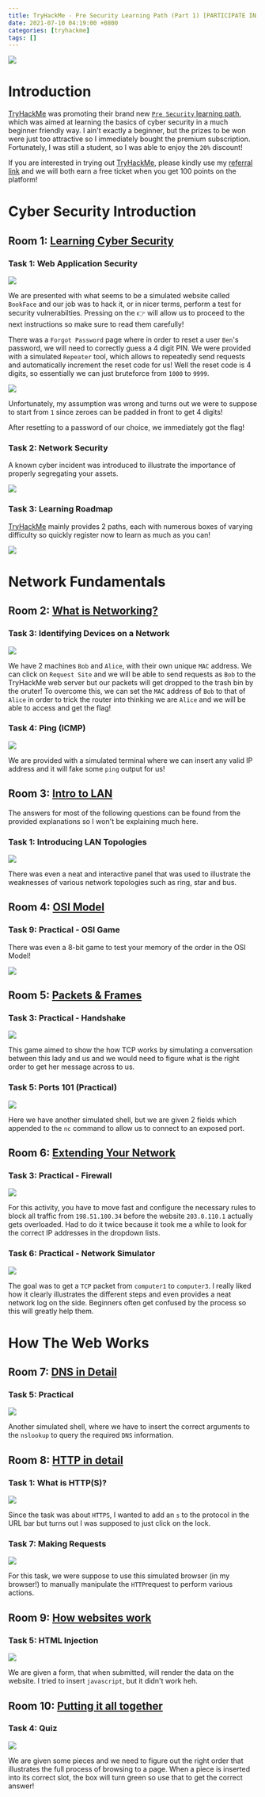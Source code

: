 ```yaml
---
title: TryHackMe - Pre Security Learning Path (Part 1) [PARTICIPATE IN THE GIVEAWAY!]
date: 2021-07-10 04:19:00 +0800
categories: [tryhackme]
tags: []
---
```


![](/assets/images/tickets1.jpg)

# Introduction

[TryHackMe](https://tryhackme.com) was promoting their brand new [`Pre Security` learning path](https://tryhackme.com/path/outline/presecurity), which was aimed at learning the basics of cyber security in a much beginner friendly way. I ain't exactly a beginner, but the prizes to be won were just too attractive so I immediately bought the premium subscription. Fortunately, I was still a student, so I was able to enjoy the `20%` discount! 

If you are interested in trying out [TryHackMe](https://tryhackme.com), please kindly use my [referral link](https://tryhackme.com/signup?referrer=df947ec74564a48cda33becfe50cfd85da3c49bd) and we will both earn a free ticket when you get 100 points on the platform!

# Cyber Security Introduction

## Room 1: [Learning Cyber Security](https://tryhackme.com/room/beginnerpathintro)

### Task 1: Web Application Security

![](/assets/images/tickets1-1.jpg)

We are presented with what seems to be a simulated website called `BookFace` and our job was to hack it, or in nicer terms, perform a test for security vulnerabilties. Pressing on the 👉 will allow us to proceed to the next instructions so make sure to read them carefully! 

There was a `Forgot Password` page where in order to reset a user `Ben`'s password, we will need to correctly guess a 4 digit PIN. We were provided with a simulated `Repeater` tool, which allows to repeatedly send requests and automatically increment the reset code for us! Well the reset code is 4 digits, so essentially we can just bruteforce from `1000` to `9999`. 

![](/assets/images/tickets1-6.jpg)

Unfortunately, my assumption was wrong and turns out we were to suppose to start from `1` since zeroes can be padded in front to get 4 digits! 

After resetting to a password of our choice, we immediately got the flag!


### Task 2: Network Security

A known cyber incident was introduced to illustrate the importance of properly segregating your assets.

![](/assets/images/tickets1-7.jpg)

### Task 3: Learning Roadmap

[TryHackMe](https://tryhackme.com) mainly provides 2 paths, each with numerous boxes of varying difficulty so quickly register now to learn as much as you can!

![](https://i.imgur.com/uWQ9HsM.png)

# Network Fundamentals

## Room 2: [What is Networking?](https://tryhackme.com/room/whatisnetworking)

### Task 3: Identifying Devices on a Network 


![](/assets/images/tickets1-8.jpg)

We have 2 machines `Bob` and `Alice`, with their own unique `MAC` address. We can click on `Request Site` and we will be able to send requests as `Bob` to the TryHackMe web server but our packets will get dropped to the trash bin by the oruter! To overcome this, we can set the `MAC` address of `Bob` to that of `Alice` in order to trick the router into thinking we are `Alice` and we will be able to access and get the flag!

### Task 4: Ping (ICMP) 

![](/assets/images/tickets1-9.jpg)

We are provided with a simulated terminal where we can insert any valid IP address and it will fake some `ping` output for us!

## Room 3: [Intro to LAN](https://tryhackme.com/room/introtolan)

The answers for most of the following questions can be found from the provided explanations so I won't be explaining much here.

### Task 1: Introducing LAN Topologies 

![](/assets/images/tickets1-10.jpg)

There was even a neat and interactive panel that was used to illustrate the weaknesses of various network topologies such as ring, star and bus.

## Room 4: [OSI Model](https://tryhackme.com/room/osimodelzi)

### Task 9: Practical - OSI Game

There was even a 8-bit game to test your memory of the order in the OSI Model!

![](/assets/images/tickets1-11.jpg)

## Room 5: [Packets & Frames](https://tryhackme.com/room/packetsframes)

### Task 3: Practical - Handshake 

![](/assets/images/tickets1-12.jpg)

This game aimed to show the how TCP works by simulating a conversation between this lady and us and we would need to figure what is the right order to get her message across to us.

### Task 5: Ports 101 (Practical) 

![](/assets/images/tickets1-13.jpg)

Here we have another simulated shell, but we are given 2 fields which appended to the `nc` command to allow us to connect to an exposed port.

## Room 6: [Extending Your Network](https://tryhackme.com/room/extendingyournetwork)

### Task 3: Practical - Firewall 

![](/assets/images/tickets1-14.jpg)

For this activity, you have to move fast and configure the necessary rules to block all traffic from `198.51.100.34` before the website `203.0.110.1` actually gets overloaded. Had to do it twice because it took me a while to look for the correct IP addresses in the dropdown lists.

### Task 6: Practical - Network Simulator 

![](/assets/images/tickets1-15.jpg)

The goal was to get a `TCP` packet from `computer1` to `computer3`. I really liked how it clearly illustrates the different steps and even provides a neat network log on the side. Beginners often get confused by the process so this will greatly help them.

# How The Web Works

## Room 7: [DNS in Detail](https://tryhackme.com/room/dnsindetail)

### Task 5: Practical

![](/assets/images/tickets1-16.jpg)

Another simulated shell, where we have to insert the correct arguments to the `nslookup` to query the required `DNS` information.

## Room 8: [HTTP in detail](https://tryhackme.com/room/httpindetail)

### Task 1: What is HTTP(S)? 

![](/assets/images/tickets1-17.jpg)

Since the task was about `HTTPS`, I wanted to add an `s` to the protocol in the URL bar but turns out I was supposed to just click on the lock.

### Task 7: Making Requests 

![](/assets/images/tickets1-18.jpg)

For this task, we were suppose to use this simulated browser (in my browser!) to manually manipulate the `HTTP`request to perform various actions. 

## Room 9: [How websites work](https://tryhackme.com/room/howwebsiteswork)

### Task 5: HTML Injection 

![](/assets/images/tickets1-19.jpg)

We are given a form, that when submitted, will render the data on the website. I tried to insert `javascript`, but it didn't work heh.

## Room 10: [Putting it all together](https://tryhackme.com/room/puttingitalltogether)

### Task 4: Quiz 

![](/assets/images/tickets1-20.jpg)

We are given some pieces and we need to figure out the right order that illustrates the full process of browsing to a page. When a piece is inserted into its correct slot, the box will turn green so use that to get the correct answer!